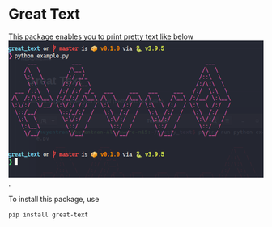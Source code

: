 # Great Text 

This package enables you to print pretty text like below
![image](https://github.com/DeepakDarkiee/great-text/blob/master/great.png?raw=True).

To install this package, use 

```bash
pip install great-text
```
